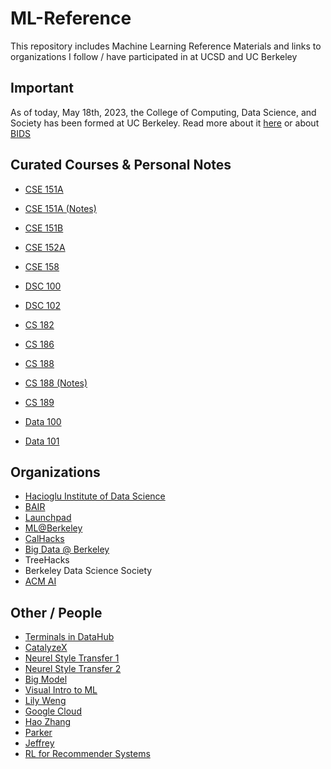 # ML-Reference
This repository includes Machine Learning Reference Materials and links to organizations I follow / have participated in
at UCSD and UC Berkeley

## Important
As of today, May 18th, 2023, the College of Computing, Data Science, and Society has been formed at UC Berkeley. 
Read more about it [here](https://data.berkeley.edu/) or about [BIDS](https://bids.berkeley.edu/software)

## Curated Courses & Personal Notes
* [CSE 151A](https://shangjingbo1226.github.io/teaching/2023-spring-CSE151A-CSE-251A-ML)
* [CSE 151A (Notes)](https://purrfect-zinc-f80.notion.site/CSE-151A-Notes-9ecf18e9b1c8482a8eeb69784a098bf2)
* [CSE 151B](https://sites.google.com/view/cse151b)
* [CSE 152A](https://ucsd-cse-152.github.io/FA20/schedule.html)
* [CSE 158](https://cseweb.ucsd.edu/classes/fa23/cse258-a/)
* [DSC 100](https://kshannon.github.io/ucsd-dsc100/)
* [DSC 102](https://dsc-courses.github.io/dsc102-2023-sp/)

* [CS 182](https://inst.eecs.berkeley.edu/~cs182/sp23/)
* [CS 186](https://cs186berkeley.net/)
* [CS 188](https://inst.eecs.berkeley.edu/~cs188/su23/)
* [CS 188 (Notes)](https://purrfect-zinc-f80.notion.site/CS-188-Notes-0db1181094744173ac5efdce49d563d9?pvs=4)
* [CS 189](https://people.eecs.berkeley.edu/~jrs/189/)
* [Data 100](https://ds100.org/sp23/)
* [Data 101](https://fa23.data101.org/)


## Organizations
* [Hacioglu Institute of Data Science](https://dsc-courses.github.io/)
* [BAIR](https://bair.berkeley.edu/blog/?refresh=1)
* [Launchpad](https://launchpad.berkeley.edu/projects/)
* [ML@Berkeley](https://ml.berkeley.edu/)
* [CalHacks](https://www.calhacks.io/)
* [Big Data @ Berkeley](https://bd.berkeley.edu/)
* TreeHacks
* Berkeley Data Science Society 
* [ACM AI](https://ai.acmucsd.com/)

## Other / People
* [Terminals in DataHub](https://sndev.ucsd.edu/its?id=kb_article_view&sysparm_article=KB0033812)
* [CatalyzeX](https://www.catalyzex.com/paper/arxiv:1901.03915)
* [Neurel Style Transfer 1](https://www.v7labs.com/blog/neural-style-transfer)
* [Neurel Style Transfer 2](https://reiinakano.com/2019/06/21/robust-neural-style-transfer.html)
* [Big Model](https://sites.google.com/view/icml-2022-big-model)
* [Visual Intro to ML](http://www.r2d3.us/visual-intro-to-machine-learning-part-1/)
* [Lily Weng](https://lilywenglab.github.io/)
* [Google Cloud](https://docs.google.com/document/d/1YKSzyy5mk2h2lCKmoIyMUJ4AouT5nvzInwRlKxV2rQA/edit)
* [Hao Zhang](https://forms.office.com/pages/responsepage.aspx?id=DQSIkWdsW0yxEjajBLZtrQAAAAAAAAAAAANAAa-SsTJUM1M1QlNEWERZTVJKTFJRUzhOUk1FVjg0MC4u)
* [Parker](https://parkeraddison.com/)
* [Jeffrey](https://jshen13.github.io/)
* [RL for Recommender Systems](https://arxiv.org/abs/2101.06286)
